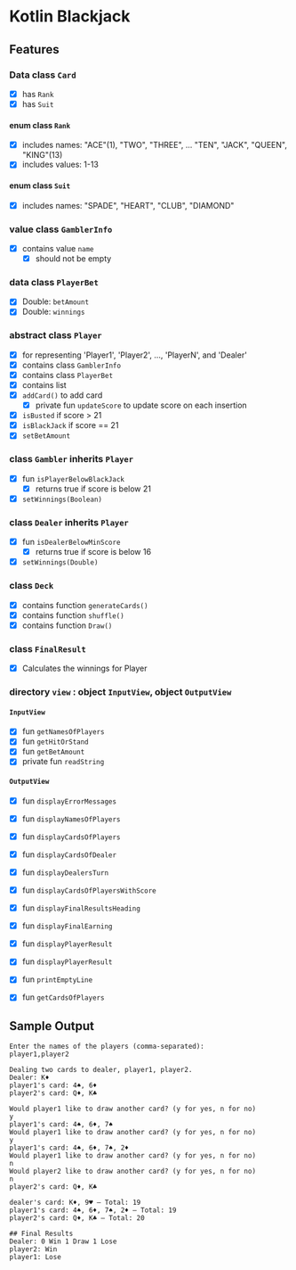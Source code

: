 # Kotlin Blackjack

## Features

### Data class `Card`
- [x] has `Rank`
- [x] has `Suit`

#### enum class `Rank`
- [x] includes names: "ACE"(1), "TWO", "THREE", ... "TEN", "JACK", "QUEEN", "KING"(13)
- [x] includes values: 1-13

#### enum class `Suit`
- [x] includes names: "SPADE", "HEART", "CLUB", "DIAMOND"

### value class `GamblerInfo`
- [x] contains value `name`
  - [x] should not be empty

### data class `PlayerBet`
- [x] Double: `betAmount`
- [x] Double: `winnings`

### abstract class `Player`
- [x] for representing 'Player1', 'Player2', ..., 'PlayerN', and 'Dealer'
- [x] contains class `GamblerInfo`
- [x] contains class `PlayerBet`
- [x] contains list<Card>
- [x] `addCard()` to add card
  - [x] private fun `updateScore` to update score on each insertion
- [x] `isBusted` if score > 21
- [x] `isBlackJack` if score == 21
- [x] `setBetAmount`

### class `Gambler` inherits `Player`
- [x] fun `isPlayerBelowBlackJack`
  - [x] returns true if score is below 21
- [x] `setWinnings(Boolean)`

### class `Dealer` inherits `Player`
- [x] fun `isDealerBelowMinScore`
  - [x] returns true if score is below 16
- [x] `setWinnings(Double)`

### class `Deck`
- [x] contains function `generateCards()`
- [x] contains function `shuffle()`
- [x] contains function `Draw()`

### class `FinalResult`
- [x] Calculates the winnings for Player

### directory `view` : object `InputView`, object `OutputView`
#### `InputView`
- [x] fun `getNamesOfPlayers`
- [x] fun `getHitOrStand`
- [x] fun `getBetAmount`
- [x] private fun `readString`

#### `OutputView`
- [x] fun `displayErrorMessages`
- [x] fun `displayNamesOfPlayers`
- [x] fun `displayCardsOfPlayers`
- [x] fun `displayCardsOfDealer`
- [x] fun `displayDealersTurn`
- [x] fun `displayCardsOfPlayersWithScore`
- [x] fun `displayFinalResultsHeading`
- [x] fun `displayFinalEarning`
- [x] fun `displayPlayerResult`
- [x] fun `displayPlayerResult`
- [x] fun `printEmptyLine`
- [x] fun `getCardsOfPlayers`


## Sample Output
```
Enter the names of the players (comma-separated):
player1,player2

Dealing two cards to dealer, player1, player2.
Dealer: K♦
player1's card: 4♠, 6♦
player2's card: Q♦, K♣

Would player1 like to draw another card? (y for yes, n for no)
y
player1's card: 4♠, 6♦, 7♠
Would player1 like to draw another card? (y for yes, n for no)
y
player1's card: 4♠, 6♦, 7♠, 2♦
Would player1 like to draw another card? (y for yes, n for no)
n
Would player2 like to draw another card? (y for yes, n for no)
n
player2's card: Q♦, K♣

dealer's card: K♦, 9♥ – Total: 19
player1's card: 4♠, 6♦, 7♠, 2♦ – Total: 19
player2's card: Q♦, K♣ – Total: 20

## Final Results
Dealer: 0 Win 1 Draw 1 Lose
player2: Win
player1: Lose
```